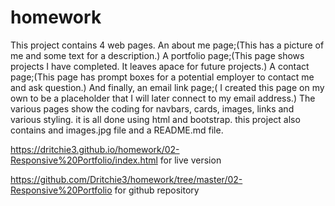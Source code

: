 # homework
This project contains 4 web pages.  An about me page;(This has a picture of me and some text for a description.) A portfolio page;(This page shows projects I have completed.  It leaves apace for future projects.) A contact page;(This page has prompt boxes for a potential employer to contact me and ask question.) And finally, an email link page;( I created this page on my own to be a placeholder that I will later connect to my email address.)  The various pages show the coding for navbars, cards, images, links and various styling.  it is all done using html and bootstrap. this project also contains and images.jpg file and a README.md file.


https://dritchie3.github.io/homework/02-Responsive%20Portfolio/index.html for live version

https://github.com/Dritchie3/homework/tree/master/02-Responsive%20Portfolio 
for github repository